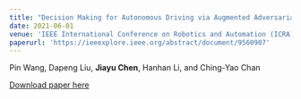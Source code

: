 ```yaml
---
title: "Decision Making for Autonomous Driving via Augmented Adversarial Inverse Reinforcement Learning"
date: 2021-06-01
venue: 'IEEE International Conference on Robotics and Automation (ICRA)'
paperurl: 'https://ieeexplore.ieee.org/abstract/document/9560907'
---
```

Pin Wang, Dapeng Liu, **Jiayu Chen**, Hanhan Li, and Ching-Yao Chan

[Download paper here](https://ieeexplore.ieee.org/abstract/document/9560907)